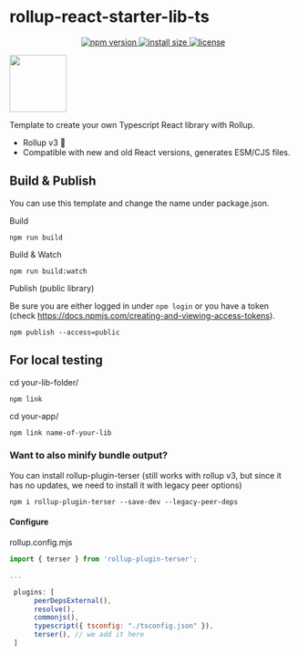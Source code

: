 # rollup-react-starter-lib-ts
<p align="center">
  <a href="https://www.npmjs.com/package/rollup-react-starter-lib-ts">
    <img src="https://img.shields.io/npm/v/rollup-react-starter-lib-ts.svg" alt="npm version" >
  </a>
  <a href="https://packagephobia.now.sh/result?p=rollup-react-starter-lib-ts">
    <img src="https://packagephobia.now.sh/badge?p=rollup-react-starter-lib-ts" alt="install size" >
  </a>
  <a href="https://github.com/rollup/rollup/blob/master/LICENSE.md">
    <img src="https://img.shields.io/npm/l/rollup-react-starter-lib-ts.svg" alt="license">
  </a>
</p>
<image width="100px" src="https://rollupjs.org/logo.svg" />

Template to create your own Typescript React library with Rollup.

- Rollup v3 :tada:
- Compatible with  new and old React versions, generates ESM/CJS files.

## Build & Publish

You can use this template and
change the name under package.json.

Build

```
npm run build
```

Build & Watch

```
npm run build:watch
```

Publish (public library)

Be sure you are either logged in under `npm login` or you have a token (check https://docs.npmjs.com/creating-and-viewing-access-tokens).

```
npm publish --access=public
```

## For local testing

cd your-lib-folder/

```
npm link 
```

cd your-app/

```
npm link name-of-your-lib
```

### Want to also minify bundle output?

You can install rollup-plugin-terser (still works with rollup v3, but since it has no updates, we need to install it with legacy peer options)

```
npm i rollup-plugin-terser --save-dev --legacy-peer-deps
```

#### Configure

rollup.config.mjs

``` javascript
import { terser } from 'rollup-plugin-terser';

...

 plugins: [
      peerDepsExternal(),
      resolve(),
      commonjs(),
      typescript({ tsconfig: "./tsconfig.json" }),
      terser(), // we add it here
 ]



```


[npm-badge]: https://img.shields.io/npm/v/rollup-react-starter-lib-ts.svg
[npm]: https://www.npmjs.org/package/rollup-react-starter-lib-ts
